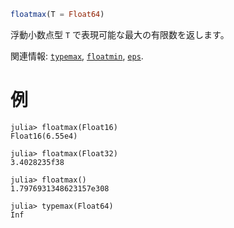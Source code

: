 ```julia
floatmax(T = Float64)
```

浮動小数点型 `T` で表現可能な最大の有限数を返します。

関連情報: [`typemax`](@ref), [`floatmin`](@ref), [`eps`](@ref).

# 例

```jldoctest
julia> floatmax(Float16)
Float16(6.55e4)

julia> floatmax(Float32)
3.4028235f38

julia> floatmax()
1.7976931348623157e308

julia> typemax(Float64)
Inf
```
